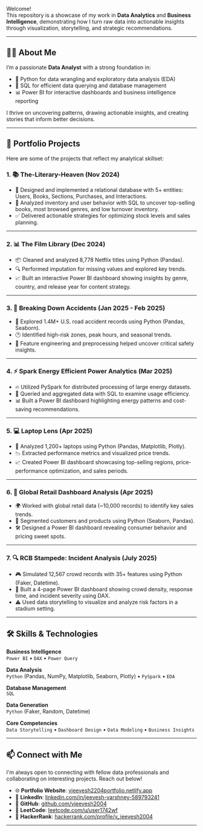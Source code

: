 Welcome!  
This repository is a showcase of my work in **Data Analytics** and **Business Intelligence**, demonstrating how I turn raw data into actionable insights through visualization, storytelling, and strategic recommendations.

---

## 👨‍💻 About Me

I’m a passionate **Data Analyst** with a strong foundation in:

- 🐍 Python for data wrangling and exploratory data analysis (EDA)  
- 🧠 SQL for efficient data querying and database management  
- 📊 Power BI for interactive dashboards and business intelligence reporting

I thrive on uncovering patterns, drawing actionable insights, and creating stories that inform better decisions.

---

## 📂 Portfolio Projects

Here are some of the projects that reflect my analytical skillset:

### 1. 📚 The-Literary-Heaven (Nov 2024)
- 🔧 Designed and implemented a relational database with 5+ entities: Users, Books, Sections, Purchases, and Interactions.
- 🧠 Analyzed inventory and user behavior with SQL to uncover top-selling books, most browsed genres, and low turnover inventory.
- ✅ Delivered actionable strategies for optimizing stock levels and sales planning.

---

### 2. 📊 The Film Library (Dec 2024)
- 📦 Cleaned and analyzed 8,778 Netflix titles using Python (Pandas).
- 🔍 Performed imputation for missing values and explored key trends.
- 📈 Built an interactive Power BI dashboard showing insights by genre, country, and release year for content strategy.

---

### 3. 🚦 Breaking Down Accidents (Jan 2025 - Feb 2025)
- 📍 Explored 1.4M+ U.S. road accident records using Python (Pandas, Seaborn).
- 🕐 Identified high-risk zones, peak hours, and seasonal trends.
- 🔧 Feature engineering and preprocessing helped uncover critical safety insights.

---

### 4. ⚡ Spark Energy Efficient Power Analytics (Mar 2025)
- 🔥 Utilized PySpark for distributed processing of large energy datasets.
- 🧮 Queried and aggregated data with SQL to examine usage efficiency.
- 📊 Built a Power BI dashboard highlighting energy patterns and cost-saving recommendations.

---

### 5. 💻 Laptop Lens (Apr 2025)
- 💾 Analyzed 1,200+ laptops using Python (Pandas, Matplotlib, Plotly).
- 📉 Extracted performance metrics and visualized price trends.
- 📈 Created Power BI dashboard showcasing top-selling regions, price-performance optimization, and sales periods.

---

### 6. 🛒 Global Retail Dashboard Analysis (Apr 2025)
- 🌍 Worked with global retail data (~10,000 records) to identify key sales trends.
- 👥 Segmented customers and products using Python (Seaborn, Pandas).
- 🛠️ Designed a Power BI dashboard revealing consumer behavior and pricing sweet spots.

---

### 7. 🔍 RCB Stampede: Incident Analysis (July 2025)
- 🎮 Simulated 12,567 crowd records with 35+ features using Python (Faker, Datetime).
- 🚨 Built a 4-page Power BI dashboard showing crowd density, response time, and incident severity using DAX.
- ⚠️ Used data storytelling to visualize and analyze risk factors in a stadium setting.

---

## 🛠️ Skills & Technologies

**Business Intelligence**  
`Power BI` • `DAX` • `Power Query`

**Data Analysis**  
`Python` (Pandas, NumPy, Matplotlib, Seaborn, Plotly) • `PySpark` • `EDA`

**Database Management**  
`SQL`

**Data Generation**  
`Python` (Faker, Random, Datetime)

**Core Competencies**  
`Data Storytelling` • `Dashboard Design` • `Data Modeling` • `Business Insights`

---

## 📫 Connect with Me

I'm always open to connecting with fellow data professionals and collaborating on interesting projects. Reach out below!

- 🌐 **Portfolio Website**: [vjeevesh2204portfolio.netlify.app](https://vjeevesh2204portfolio.netlify.app)
- 💼 **LinkedIn**: [linkedin.com/in/jeevesh-varshney-589793241](https://www.linkedin.com/in/jeevesh-varshney-589793241/)
- 🐙 **GitHub**: [github.com/vjeevesh2004](https://github.com/vjeevesh2004)
- 🧠 **LeetCode**: [leetcode.com/u/user1742wf](https://leetcode.com/u/user1742wf/)
- 🎯 **HackerRank**: [hackerrank.com/profile/v_jeevesh2004](https://www.hackerrank.com/profile/v_jeevesh2004)

---
